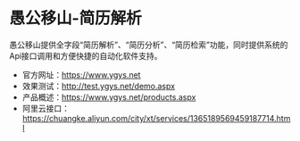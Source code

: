 # 愚公移山-简历解析
愚公移山提供全字段“简历解析”、“简历分析”、“简历检索”功能，同时提供系统的Api接口调用和方便快捷的自动化软件支持。
  
- 官方网址：https://www.ygys.net  
- 效果测试：http://test.ygys.net/demo.aspx  
- 产品概述：https://www.ygys.net/products.aspx  
- 阿里云接口：https://chuangke.aliyun.com/city/xt/services/1365189569459187714.html
